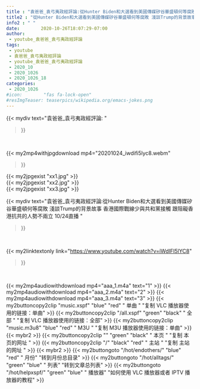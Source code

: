```yaml
---
title : "袁爸爸_袁弓夷政經評論:從Hunter Biden和大選看到美國傳媒矽谷華盛頓何等腐敗 淺談Trump的背景故事 香港國際戰線少與共和黨接觸  跟阻礙香港抗共的人勢不兩立 10/24直播 "
title2 : "從Hunter Biden和大選看到美國傳媒矽谷華盛頓何等腐敗 淺談Trump的背景故事 香港國際戰線少與共和黨接觸  跟阻礙香港抗共的人勢不兩立 10/24直播 "
info2 : " "
date:        2020-10-26T18:07:29-07:00
author:
 - youtube_袁爸爸_袁弓夷政經評論
tags:
 - youtube
 - 袁爸爸_袁弓夷政經評論
 - youtube_袁爸爸_袁弓夷政經評論
 - 2020_10
 - 2020_1026
 - 2020_1026_18
categories:
 - 2020_1026
#icon:        "fas fa-lock-open"
#resImgTeaser: teaserpics/wikipedia.org/emacs-jokes.png
---
```


{{< mydiv text="袁爸爸_袁弓夷政經評論: "
>}}
<br>


{{< my2mp4withjpgdownload mp4="20201024_iwdifi5lyc8.webm"
>}}

{{< my2jpgexist "xx1.jpg" >}}<br>
{{< my2jpgexist "xx2.jpg" >}}<br>
{{< my2jpgexist "xx3.jpg" >}}<br>



{{< mydiv text="袁爸爸_袁弓夷政經評論:從Hunter Biden和大選看到美國傳媒矽谷華盛頓何等腐敗 淺談Trump的背景故事 香港國際戰線少與共和黨接觸  跟阻礙香港抗共的人勢不兩立 10/24直播 "
>}}
<br>

{{< my2linktextonly link="https://www.youtube.com/watch?v=iWdIFI5lYC8"
>}}


<br>

{{< my2mp4audiowithdownload mp4="aaa_1.m4a"    text="1" >}}
{{< my2mp4audiowithdownload mp4="aaa_2.m4a"    text="2" >}}
{{< my2mp4audiowithdownload mp4="aaa_3.m4a"    text="3" >}}
{{< my2buttoncopy2clip "music.xspf"        "blue"   "red"    " 单曲 "  "复制 VLC 播放器使用的链接：单曲" >}} {{< my2buttoncopy2clip "/all.xspf"         "green"  "black"  " 全部 "  "复制 VLC 播放器使用的链接：全部" >}} {{< my2buttoncopy2clip "music.m3u8"        "blue"   "red"    " M3U  "    "复制 M3U 播放器使用的链接：单曲" >}} {{< mybr2 >}} {{< my2buttoncopy2clip ""                  "green"  "black"  " 本页 "    "复制 本页的网址 " >}} {{< my2buttoncopy2clip "/"                 "black"  "red"    " 主站 "    "复制 主站的网址 " >}} {{< mybr2 >}} {{< my2buttongoto      "/hot/endothers/"   "blue"   "red"    " 月份"   "转到月份总目录" >}} {{< my2buttongoto      "/hot/alltags/"     "green"  "blue"   " 列表"   "转到文章总列表" >}} {{< my2buttongoto      "/hot/helpxspf/"    "green"  "blue"   " 播放器" "如何使用 VLC 播放器或者 IPTV 播放器的教程" >}} 
